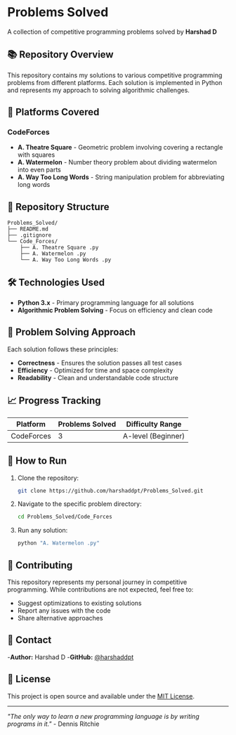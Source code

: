 # Problems Solved

A collection of competitive programming problems solved by **Harshad D**

## 📚 Repository Overview

This repository contains my solutions to various competitive programming problems from different platforms. Each solution is implemented in Python and represents my approach to solving algorithmic challenges.

## 🚀 Platforms Covered

### CodeForces
- **A. Theatre Square** - Geometric problem involving covering a rectangle with squares
- **A. Watermelon** - Number theory problem about dividing watermelon into even parts
- **A. Way Too Long Words** - String manipulation problem for abbreviating long words

## 📁 Repository Structure

```
Problems_Solved/
├── README.md
├── .gitignore
└── Code_Forces/
    ├── A. Theatre Square .py
    ├── A. Watermelon .py
    └── A. Way Too Long Words .py
```

## 🛠️ Technologies Used

- **Python 3.x** - Primary programming language for all solutions
- **Algorithmic Problem Solving** - Focus on efficiency and clean code

## 🎯 Problem Solving Approach

Each solution follows these principles:
- **Correctness** - Ensures the solution passes all test cases
- **Efficiency** - Optimized for time and space complexity
- **Readability** - Clean and understandable code structure

## 📈 Progress Tracking

| Platform | Problems Solved | Difficulty Range |
|----------|----------------|------------------|
| CodeForces | 3 | A-level (Beginner) |

## 🔧 How to Run

1. Clone the repository:
   ```bash
   git clone https://github.com/harshaddpt/Problems_Solved.git
   ```

2. Navigate to the specific problem directory:
   ```bash
   cd Problems_Solved/Code_Forces
   ```

3. Run any solution:
   ```bash
   python "A. Watermelon .py"
   ```

## 🤝 Contributing

This repository represents my personal journey in competitive programming. While contributions are not expected, feel free to:
- Suggest optimizations to existing solutions
- Report any issues with the code
- Share alternative approaches

## 📧 Contact

-**Author:** Harshad D 
-**GitHub:** [@harshaddpt](https://github.com/harshaddpt)

## 📄 License

This project is open source and available under the [MIT License](LICENSE).

---

*"The only way to learn a new programming language is by writing programs in it."* - Dennis Ritchie
